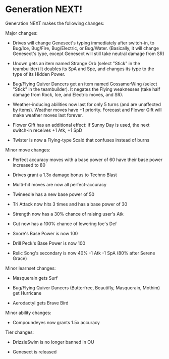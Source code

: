 Generation NEXT!
================

Generation NEXT makes the following changes:

Major changes:

- Drives will change Genesect's typing immediately after switch-in, to Bug/Ice,
  Bug/Fire, Bug/Electric, or Bug/Water. (Basically, it will change Genesect's
  type, except Genesect will still take neutral damage from SR)

- Unown gets an item named Strange Orb (select "Stick" in the teambuilder)
  It doubles its SpA and Spe, and changes its type to the type of its Hidden
  Power.

- Bug/Flying Quiver Dancers get an item named GossamerWing (select "Stick"
  in the teambuilder). It negates the Flying weaknesses (take half damage from
  Rock, Ice, and Electric moves, and SR).

- Weather-inducing abilities now last for only 5 turns (and are unaffected by
  items). Weather moves have +1 priority. Forecast and Flower Gift will make
  weather moves last forever.

- Flower Gift has an additional effect: if Sunny Day is used, the next switch-in
  receives +1 Atk, +1 SpD

- Twister is now a Flying-type Scald that confuses instead of burns

Minor move changes:

- Perfect accuracy moves with a base power of 60 have their base power
  increased to 80

- Drives grant a 1.3x damage bonus to Techno Blast

- Multi-hit moves are now all perfect-accuracy

- Twineedle has a new base power of 50

- Tri Attack now hits 3 times and has a base power of 30

- Strength now has a 30% chance of raising user's Atk

- Cut now has a 100% chance of lowering foe's Def

- Snore's Base Power is now 100

- Drill Peck's Base Power is now 100

- Relic Song's secondary is now 40% -1 Atk -1 SpA (80% after Serene Grace)

Minor learnset changes:

- Masquerain gets Surf

- Bug/Flying Quiver Dancers (Butterfree, Beautifly, Masquerain, Mothim) get
  Hurricane

- Aerodactyl gets Brave Bird

Minor ability changes:

- Compoundeyes now grants 1.5x accuracy

Tier changes:

- DrizzleSwim is no longer banned in OU

- Genesect is released
